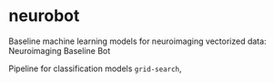 # neurobot
Baseline machine learning models for neuroimaging vectorized data: Neuroimaging Baseline Bot

Pipeline for classification models `grid-search`, 
